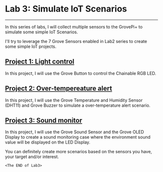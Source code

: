 # Lab 3: Simulate IoT Scenarios
---

In this series of labs, I will collect multiple sensors to the GrovePi+ to simulate some simple IoT Scenarios.

I'll try to leverage the 7 Grove Sensors enabled in Lab2 series to create some simple IoT projects. 

## [Project 1: Light control](Lab3.a-Light_Control.md)
In this project, I will use the Grove Button to control the Chainable RGB LED.

## [Project 2: Over-tempereature alert](Lab3.b-Over-temperature_Alert.md)
In this project, I will use the Grove Temperature and Humidity Sensor (DHT11) and Grove Buzzer to simulate a over-temperature alert scenario.

## [Project 3: Sound monitor](Lab3.c-Sound_Monitor.md)
In this project, I will use the Grove Sound Sensor and the Grove OLED Display to create a sound monitoring case where the environment sound value will be displayed on the LED Display.

You can definitely create more scenarios based on the sensors you have, your target and/or interest.

`<The END of Lab3>`
